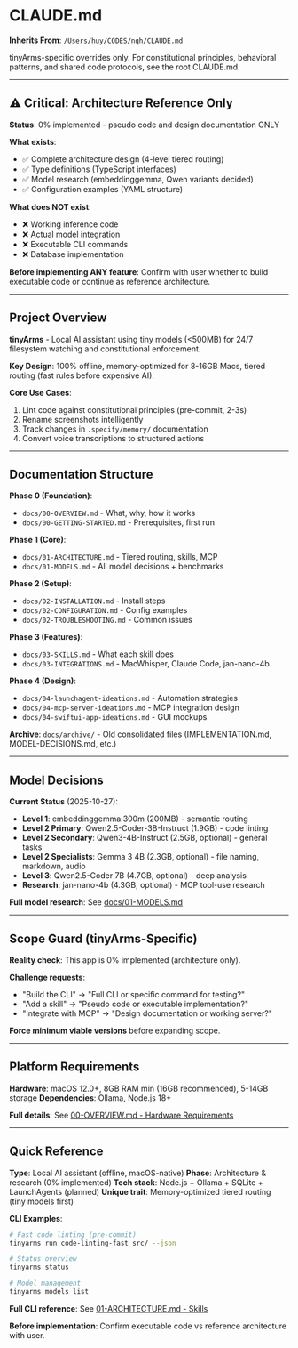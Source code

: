 # CLAUDE.md

**Inherits From**: `/Users/huy/CODES/nqh/CLAUDE.md`

tinyArms-specific overrides only. For constitutional principles, behavioral patterns, and shared code protocols, see the root CLAUDE.md.

---

## ⚠️ Critical: Architecture Reference Only

**Status**: 0% implemented - pseudo code and design documentation ONLY

**What exists**:
- ✅ Complete architecture design (4-level tiered routing)
- ✅ Type definitions (TypeScript interfaces)
- ✅ Model research (embeddinggemma, Qwen variants decided)
- ✅ Configuration examples (YAML structure)

**What does NOT exist**:
- ❌ Working inference code
- ❌ Actual model integration
- ❌ Executable CLI commands
- ❌ Database implementation

**Before implementing ANY feature**: Confirm with user whether to build executable code or continue as reference architecture.

---

## Project Overview

**tinyArms** - Local AI assistant using tiny models (<500MB) for 24/7 filesystem watching and constitutional enforcement.

**Key Design**: 100% offline, memory-optimized for 8-16GB Macs, tiered routing (fast rules before expensive AI).

**Core Use Cases**:
1. Lint code against constitutional principles (pre-commit, 2-3s)
2. Rename screenshots intelligently
3. Track changes in `.specify/memory/` documentation
4. Convert voice transcriptions to structured actions

---

## Documentation Structure

**Phase 0 (Foundation)**:
- `docs/00-OVERVIEW.md` - What, why, how it works
- `docs/00-GETTING-STARTED.md` - Prerequisites, first run

**Phase 1 (Core)**:
- `docs/01-ARCHITECTURE.md` - Tiered routing, skills, MCP
- `docs/01-MODELS.md` - All model decisions + benchmarks

**Phase 2 (Setup)**:
- `docs/02-INSTALLATION.md` - Install steps
- `docs/02-CONFIGURATION.md` - Config examples
- `docs/02-TROUBLESHOOTING.md` - Common issues

**Phase 3 (Features)**:
- `docs/03-SKILLS.md` - What each skill does
- `docs/03-INTEGRATIONS.md` - MacWhisper, Claude Code, jan-nano-4b

**Phase 4 (Design)**:
- `docs/04-launchagent-ideations.md` - Automation strategies
- `docs/04-mcp-server-ideations.md` - MCP integration design
- `docs/04-swiftui-app-ideations.md` - GUI mockups

**Archive**: `docs/archive/` - Old consolidated files (IMPLEMENTATION.md, MODEL-DECISIONS.md, etc.)

---

## Model Decisions

**Current Status** (2025-10-27):
- **Level 1**: embeddinggemma:300m (200MB) - semantic routing
- **Level 2 Primary**: Qwen2.5-Coder-3B-Instruct (1.9GB) - code linting
- **Level 2 Secondary**: Qwen3-4B-Instruct (2.5GB, optional) - general tasks
- **Level 2 Specialists**: Gemma 3 4B (2.3GB, optional) - file naming, markdown, audio
- **Level 3**: Qwen2.5-Coder 7B (4.7GB, optional) - deep analysis
- **Research**: jan-nano-4b (4.3GB, optional) - MCP tool-use research

**Full model research**: See [docs/01-MODELS.md](docs/01-MODELS.md)

---

## Scope Guard (tinyArms-Specific)

**Reality check**: This app is 0% implemented (architecture only).

**Challenge requests**:
- "Build the CLI" → "Full CLI or specific command for testing?"
- "Add a skill" → "Pseudo code or executable implementation?"
- "Integrate with MCP" → "Design documentation or working server?"

**Force minimum viable versions** before expanding scope.

---

## Platform Requirements

**Hardware**: macOS 12.0+, 8GB RAM min (16GB recommended), 5-14GB storage
**Dependencies**: Ollama, Node.js 18+

**Full details**: See [00-OVERVIEW.md - Hardware Requirements](docs/00-OVERVIEW.md#hardware-requirements)

---

## Quick Reference

**Type**: Local AI assistant (offline, macOS-native)
**Phase**: Architecture & research (0% implemented)
**Tech stack**: Node.js + Ollama + SQLite + LaunchAgents (planned)
**Unique trait**: Memory-optimized tiered routing (tiny models first)

**CLI Examples**:
```bash
# Fast code linting (pre-commit)
tinyarms run code-linting-fast src/ --json

# Status overview
tinyarms status

# Model management
tinyarms models list
```

**Full CLI reference**: See [01-ARCHITECTURE.md - Skills](docs/01-ARCHITECTURE.md#skills)

**Before implementation**: Confirm executable code vs reference architecture with user.
